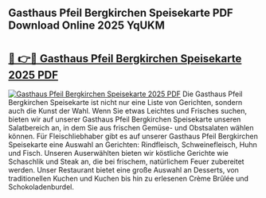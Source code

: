 ## Gasthaus Pfeil Bergkirchen Speisekarte PDF Download Online 2025 YqUKM

# <h2><a href="http://gc5nd5.nevu.top/?p=Gasthaus+Pfeil+Bergkirchen+Speisekarte">🔗 👉🔴 Gasthaus Pfeil Bergkirchen Speisekarte 2025 PDF</a></h2>

[![Gasthaus Pfeil Bergkirchen Speisekarte 2025 PDF](https://i.imgur.com/dBaPXMq.png)](http://gc5nd5.nevu.top/?p=Gasthaus+Pfeil+Bergkirchen+Speisekarte)
Die Gasthaus Pfeil Bergkirchen Speisekarte ist nicht nur eine Liste von Gerichten, sondern auch die Kunst der Wahl. Wenn Sie etwas Leichtes und Frisches suchen, bieten wir auf unserer Gasthaus Pfeil Bergkirchen Speisekarte unseren Salatbereich an, in dem Sie aus frischen Gemüse- und Obstsalaten wählen können. Für Fleischliebhaber gibt es auf unserer Gasthaus Pfeil Bergkirchen Speisekarte eine Auswahl an Gerichten: Rindfleisch, Schweinefleisch, Huhn und Fisch. Unseren Auserwählten bieten wir köstliche Gerichte wie Schaschlik und Steak an, die bei frischem, natürlichem Feuer zubereitet werden. Unser Restaurant bietet eine große Auswahl an Desserts, von traditionellen Kuchen und Kuchen bis hin zu erlesenen Crème Brûlée und Schokoladenburdel.
